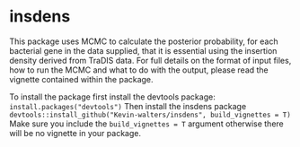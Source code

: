 # insdens
This package uses MCMC to calculate the posterior probability, for each bacterial gene in the data supplied, that it is essential using the insertion density derived from TraDIS data.
For full details on the format of input files, how to run the MCMC and what to do with the output, please read the vignette contained within the package.

To install the package first install the devtools package:
`install.packages("devtools")`
Then install the insdens package
`devtools::install_github("Kevin-walters/insdens", build_vignettes = T)`
Make sure you include the `build_vignettes = T` argument otherwise there will be no vignette in your package.
